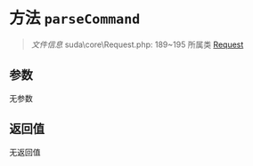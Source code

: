 # 方法 `parseCommand`

> *文件信息* suda\core\Request.php: 189~195
> 所属类 [Request](../Request.md)




## 参数


无参数


## 返回值

无返回值
